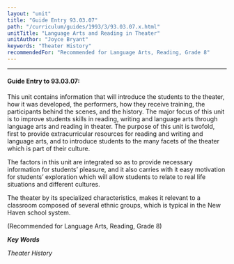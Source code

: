 ```yaml
---
layout: "unit"
title: "Guide Entry 93.03.07"
path: "/curriculum/guides/1993/3/93.03.07.x.html"
unitTitle: "Language Arts and Reading in Theater"
unitAuthor: "Joyce Bryant"
keywords: "Theater History"
recommendedFor: "Recommended for Language Arts, Reading, Grade 8"
---
```

<body>
<hr/>
 <h4>
  Guide Entry to 93.03.07:
 </h4>
 This unit contains information that will introduce the students to the theater, how it was developed, the performers, how they receive training, the participants behind the scenes, and the history. The major focus of this unit is to improve students skills in reading, writing and language arts through language arts and reading in theater. The purpose of this unit is twofold, first to provide extracurricular resources for reading and writing and language arts, and to introduce students to the many facets of the theater which is part of their culture.
 <p>
  The factors in this unit are integrated so as to provide necessary information for students’ pleasure, and it also carries with it easy motivation for students’ exploration which will allow students to relate to real life situations and different cultures.
 </p>
 <p>
  The theater by its specialized characteristics, makes it relevant to a classroom composed of several ethnic groups, which is typical in the New Haven school system.
 </p>
 <p>
  (Recommended for Language Arts, Reading, Grade 8)
 </p>
<p>
  <b>
   <i>
    Key Words
   </i>
  </b>
  <br/>
 </p>
 <p>
  <i>
   Theater History
  </i>
 </p>

</body>